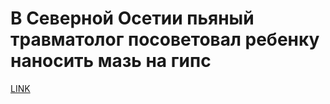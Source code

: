 # В Северной Осетии пьяный травматолог посоветовал ребенку наносить мазь на гипс



[LINK](https://varlamov.ru/3598011.html)